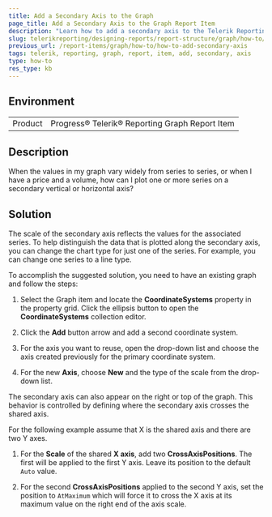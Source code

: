 ```yaml
---
title: Add a Secondary Axis to the Graph
page_title: Add a Secondary Axis to the Graph Report Item
description: "Learn how to add a secondary axis to the Telerik Reporting Graph report item."
slug: telerikreporting/designing-reports/report-structure/graph/how-to/how-to-add-secondary-axis
previous_url: /report-items/graph/how-to/how-to-add-secondary-axis
tags: telerik, reporting, graph, report, item, add, secondary, axis
type: how-to
res_type: kb
---
```


## Environment

<table>
	<tbody>
		<tr>
			<td>Product</td>
			<td>Progress® Telerik® Reporting Graph Report Item</td>
		</tr>
	</tbody>
</table>


## Description

When the values in my graph vary widely from series to series, or when I have a price and a volume, how can I plot one or more series on a secondary vertical or horizontal axis?

## Solution 

The scale of the secondary axis reflects the values for the associated series. To help distinguish the data that is plotted along the secondary axis, you can change the chart type for just one of the series. For example, you can change one series to a line type. 

To accomplish the suggested solution, you need to have an existing graph and follow the steps:

1. Select the Graph item and locate the __CoordinateSystems__ property in the property grid. Click the ellipsis button to open the __CoordinateSystems__ collection editor. 

1. Click the __Add__ button arrow and add a second coordinate system. 

1. For the axis you want to reuse, open the drop-down list and choose the axis created previously for the primary coordinate system. 

1. For the new __Axis__, choose **New** and the type of the scale from the drop-down list. 

The secondary axis can also appear on the right or top of the graph. This behavior is controlled by defining where the secondary axis crosses the shared axis. 

For the following example assume that X is the shared axis and there are two Y axes. 

1. For the __Scale__ of the shared __X axis__, add two __CrossAxisPositions__. The first will be applied to the first Y axis. Leave its position to the default `Auto` value. 

1. For the second __CrossAxisPositions__ applied to the second Y axis, set the position to `AtMaximum` which will force it to cross the X axis at its maximum value on the right end of the axis scale. 
